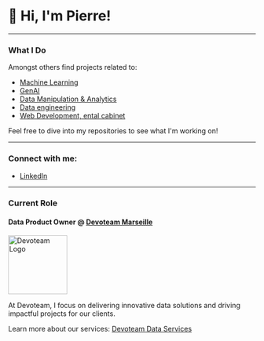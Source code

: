 # 👋 Hi, I'm Pierre!

---

### What I Do
Amongst others find projects related to:
<ul>
  <li><a href="https://github.com/Pierre-mulliez1/Repsol_prediction"> Machine Learning</a></li>
  <li><a href="https://github.com/Pierre-mulliez1/streamlit_audit"> GenAI</a></li>
  <li><a href="https://github.com/Pierre-mulliez1/Spark_spotify_playlists"> Data Manipulation & Analytics</a></li>
  <li><a href="https://github.com/Pierre-mulliez1/Capwater2022"> Data engineering </a></li>
  <li><a href="https://github.com/Pierre-mulliez1/cabinetdentairepontdelarc.github.io"> Web Development, ental cabinet </a></li>
</ul>
Feel free to dive into my repositories to see what I'm working on!

---

### Connect with me:
<ul>
  <li><a href="https://www.linkedin.com/in/pierre-mulliez/" target="_blank"> LinkedIn</a></li>
</ul>

---

### Current Role
<h4>Data Product Owner @ <a href="https://www.devoteam.com/" target="_blank">Devoteam Marseille</a></h4>
<a href="https://www.devoteam.com/" target="_blank"><img src="devoteam-logo.png" alt="Devoteam Logo" width="120"></a>
<p>At Devoteam, I focus on delivering innovative data solutions and driving impactful projects for our clients.</p>
<p>Learn more about our services: <a href="https://www.devoteam.com/services/data/" target="_blank">Devoteam Data Services</a></p>
